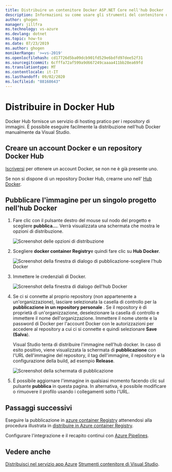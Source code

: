 ```yaml
---
title: Distribuire un contenitore Docker ASP.NET Core nell'hub Docker | Microsoft Docs
description: Informazioni su come usare gli strumenti del contenitore di Visual Studio per distribuire un'app Web di ASP.NET Core nell'hub Docker
author: ghogen
manager: jillfra
ms.technology: vs-azure
ms.devlang: dotnet
ms.topic: how-to
ms.date: 07/23/2019
ms.author: ghogen
monikerRange: '>=vs-2019'
ms.openlocfilehash: cd17726d5ba09dcb901fd529e6bdfd97dee52f31
ms.sourcegitcommit: 6cfffa72af599a9d667249caaaa411bb28ea69fd
ms.translationtype: MT
ms.contentlocale: it-IT
ms.lasthandoff: 09/02/2020
ms.locfileid: "88168643"
---
```

# <a name="deploy-to-docker-hub"></a>Distribuire in Docker Hub

Docker Hub fornisce un servizio di hosting pratico per i repository di immagini. È possibile eseguire facilmente la distribuzione nell'hub Docker manualmente da Visual Studio.

## <a name="create-a-docker-account-and-docker-hub-repository"></a>Creare un account Docker e un repository Docker Hub

[Iscriversi](https://hub.docker.com/signup) per ottenere un account Docker, se non ne è già presente uno.

Se non si dispone di un repository Docker Hub, crearne uno nell' [Hub Docker](https://hub.docker.com/).

## <a name="publish-the-image-for-a-single-project-to-docker-hub"></a>Pubblicare l'immagine per un singolo progetto nell'hub Docker

1. Fare clic con il pulsante destro del mouse sul nodo del progetto e scegliere **pubblica...**. Verrà visualizzata una schermata che mostra le opzioni di distribuzione.

   ![Screenshot delle opzioni di distribuzione](media/container-tools/vs-2019/docker-container-registry.png)

1. Scegliere **docker container Registry**e quindi fare clic su **Hub Docker**.

   ![Screenshot della finestra di dialogo di pubblicazione-scegliere l'hub Docker](media/deploy-docker-hub/container-tools-docker-hub-deploy.png)

1. Immettere le credenziali di Docker.

   ![Screenshot della finestra di dialogo dell'hub Docker](media/deploy-docker-hub/container-tools-docker-hub-credentials.png)

1. Se ci si connette al proprio repository (non appartenente a un'organizzazione), lasciare selezionata la casella di controllo per la **pubblicazione in un repository personale** . Se il repository è di proprietà di un'organizzazione, deselezionare la casella di controllo e immettere il nome dell'organizzazione. Immettere il nome utente e la password di Docker per l'account Docker con le autorizzazioni per accedere al repository a cui ci si connette e quindi selezionare **Save (Salva**).  

   Visual Studio tenta di distribuire l'immagine nell'hub docker.  In caso di esito positivo, viene visualizzata la schermata di **pubblicazione** con l'URL dell'immagine del repository, il tag dell'immagine, il repository e la configurazione della build, ad esempio **Release**.

   ![Screenshot della schermata di pubblicazione](media/deploy-docker-hub/container-tools-docker-hub-finished.png)

1. È possibile aggiornare l'immagine in qualsiasi momento facendo clic sul pulsante **pubblica** in questa pagina.  In alternativa, è possibile modificare o rimuovere il profilo usando i collegamenti sotto l'URL.

## <a name="next-steps"></a>Passaggi successivi

Eseguire la pubblicazione in [azure container Registry](/azure/container-registry/) attenendosi alla procedura illustrata in [distribuire in Azure container Registry](hosting-web-apps-in-docker.md).

Configurare l'integrazione e il recapito continui con [Azure Pipelines](/azure/devops/pipelines/?view=azure-devops).

## <a name="see-also"></a>Vedere anche

[Distribuisci nel servizio app Azure](deploy-app-service.md) 
 [Strumenti contenitore di Visual Studio](/visualstudio/containers/).